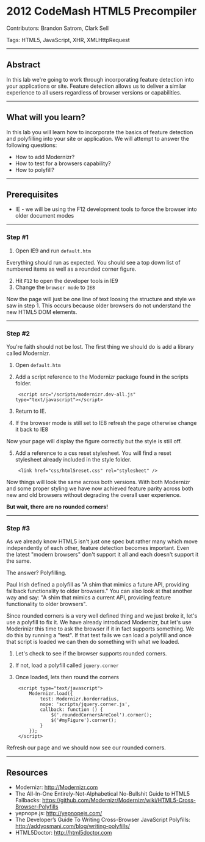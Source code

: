# 2012 CodeMash HTML5 Precompiler
Contributors: Brandon Satrom, Clark Sell

Tags: HTML5, JavaScript, XHR, XMLHttpRequest

- - -
## Abstract

In this lab we're going to work through incorporating feature detection into your applications or site. Feature detection allows us to deliver a similar experience to all users regardless of browser versions or capabilities.

- - -
## What will you learn?

In this lab you will learn how to incorporate the basics of feature detection and polyfilling into your site or application. We will attempt to answer the following questions:

* How to add Modernizr?
* How to test for a browsers capability?
* How to polyfill?

- - - 
## Prerequisites

* IE - we will be using the F12 development tools to force the browser into older document modes

- - - 
### Step #1

1. Open IE9 and run `default.htm`

Everything should run as expected. You should see a top down list of numbered items as well as a rounded corner figure.

2. Hit `F12` to open the developer tools in IE9
3. Change the `browser mode` to `IE8`

Now the page will just be one line of text loosing the structure and style we saw in step 1. This occurs because older browsers do not understand the new HTML5 DOM elements.

- - -
### Step #2

You're faith should not be lost. The first thing we should do is add a library called Modernizr.

1. Open `default.htm`
2. Add a script reference to the Modernizr package found in the scripts folder.

		<script src="/scripts/modernizr.dev-all.js" type="text/javascript"></script>

3. Return to IE. 
4. If the browser mode is still set to IE8 refresh the page otherwise change it back to IE8

Now your page will display the figure correctly but the style is still off.

5. Add a reference to a css reset stylesheet. You will find a reset stylesheet already included in the style folder.

		<link href="css/html5reset.css" rel="stylesheet" />

Now things will look the same across both versions. With both Modernizr and some proper styling we have now achieved feature parity across both new and old browsers without degrading the overall user experience.

**But wait, there are no rounded corners!**

- - -
### Step #3

As we already know HTML5 isn't just one spec but rather many which move independently of each other, feature detection becomes important. Even the latest "modern browsers" don't support it all and each doesn't support it the same. 

The answer? Polyfilling.

Paul Irish defined a polyfill as "A shim that mimics a future API, providing fallback functionality to older browsers." You can also look at that another way and say: "A shim that mimics a current API, providing feature functionality to older browsers".

Since rounded corners is a very well defined thing and we just broke it, let's use a polyfill to fix it. We have already introduced Modernizr, but let's use Moderinizr this time to ask the browser if it in fact supports something. We do this by running a "test". If that test fails we can load a polyfill and once that script is loaded we can then do something with what we loaded. 

1. Let's check to see if the browser supports rounded corners. 
2. If not, load a polyfill called `jquery.corner` 
3. Once loaded, lets then round the corners

		<script type="text/javascript">
			Modernizr.load({
				test: Modernizr.borderradius,
				nope: 'scripts/jquery.corner.js',
				callback: function () {
					$('.roundedCornersAreCool').corner();
					$('#myFigure').corner();
				}
			});
		</script>

Refresh our page and we should now see our rounded corners.

- - -
## Resources

* Modernizr: http://Modernizr.com
* The All-In-One Entirely-Not-Alphabetical No-Bullshit Guide to HTML5 Fallbacks: https://github.com/Modernizr/Modernizr/wiki/HTML5-Cross-Browser-Polyfills
* yepnope.js: http://yepnopejs.com/
* The Developer’s Guide To Writing Cross-Browser JavaScript Polyfills: http://addyosmani.com/blog/writing-polyfills/
* HTML5Doctor: http://html5doctor.com

